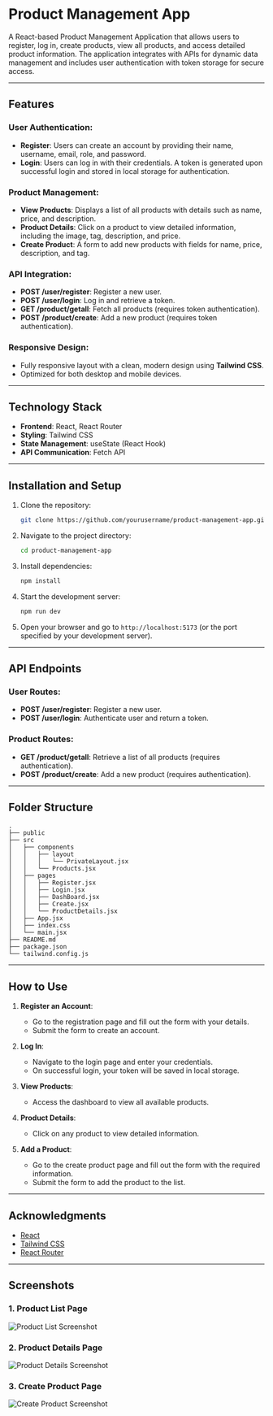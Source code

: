 # Product Management App

A React-based Product Management Application that allows users to register, log in, create products, view all products, and access detailed product information. The application integrates with APIs for dynamic data management and includes user authentication with token storage for secure access.

---

## Features

### User Authentication:

- **Register**: Users can create an account by providing their name, username, email, role, and password.
- **Login**: Users can log in with their credentials. A token is generated upon successful login and stored in local storage for authentication.

### Product Management:

- **View Products**: Displays a list of all products with details such as name, price, and description.
- **Product Details**: Click on a product to view detailed information, including the image, tag, description, and price.
- **Create Product**: A form to add new products with fields for name, price, description, and tag.

### API Integration:

- **POST /user/register**: Register a new user.
- **POST /user/login**: Log in and retrieve a token.
- **GET /product/getall**: Fetch all products (requires token authentication).
- **POST /product/create**: Add a new product (requires token authentication).

### Responsive Design:

- Fully responsive layout with a clean, modern design using **Tailwind CSS**.
- Optimized for both desktop and mobile devices.

---

## Technology Stack

- **Frontend**: React, React Router
- **Styling**: Tailwind CSS
- **State Management**: useState (React Hook)
- **API Communication**: Fetch API

---

## Installation and Setup

1. Clone the repository:

   ```bash
   git clone https://github.com/yourusername/product-management-app.git
   ```

2. Navigate to the project directory:

   ```bash
   cd product-management-app
   ```

3. Install dependencies:

   ```bash
   npm install
   ```

4. Start the development server:

   ```bash
   npm run dev
   ```

5. Open your browser and go to `http://localhost:5173` (or the port specified by your development server).

---

## API Endpoints

### User Routes:

- **POST /user/register**: Register a new user.
- **POST /user/login**: Authenticate user and return a token.

### Product Routes:

- **GET /product/getall**: Retrieve a list of all products (requires authentication).
- **POST /product/create**: Add a new product (requires authentication).

---

## Folder Structure

```
.
├── public
├── src
│   ├── components
│   │   ├── layout
│   │   │   └── PrivateLayout.jsx
│   │   └── Products.jsx
│   ├── pages
│   │   ├── Register.jsx
│   │   ├── Login.jsx
│   │   ├── DashBoard.jsx
│   │   ├── Create.jsx
│   │   └── ProductDetails.jsx
│   ├── App.jsx
│   ├── index.css
│   └── main.jsx
├── README.md
├── package.json
└── tailwind.config.js
```

---

## How to Use

1. **Register an Account**:

   - Go to the registration page and fill out the form with your details.
   - Submit the form to create an account.

2. **Log In**:

   - Navigate to the login page and enter your credentials.
   - On successful login, your token will be saved in local storage.

3. **View Products**:

   - Access the dashboard to view all available products.

4. **Product Details**:

   - Click on any product to view detailed information.

5. **Add a Product**:
   - Go to the create product page and fill out the form with the required information.
   - Submit the form to add the product to the list.

---

## Acknowledgments

- [React](https://reactjs.org/)
- [Tailwind CSS](https://tailwindcss.com/)
- [React Router](https://reactrouter.com/)

---

## Screenshots

### 1. Product List Page

![Product List Screenshot](#)

### 2. Product Details Page

![Product Details Screenshot](#)

### 3. Create Product Page

![Create Product Screenshot](#)
